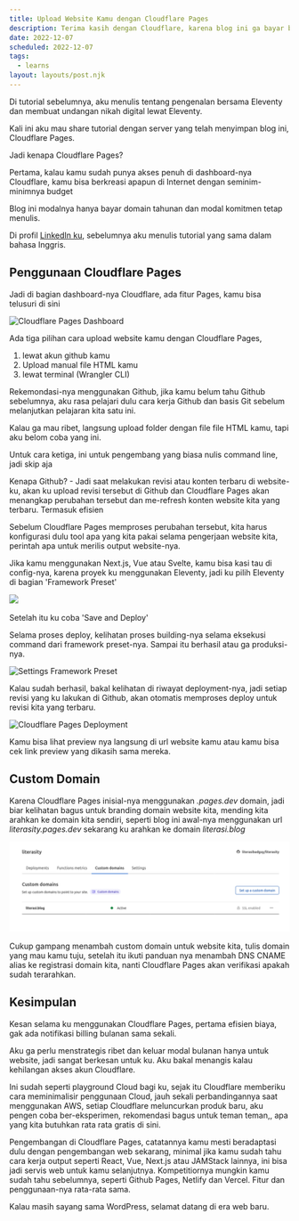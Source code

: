 ```yaml
---
title: Upload Website Kamu dengan Cloudflare Pages
description: Terima kasih dengan Cloudflare, karena blog ini ga bayar bulanan
date: 2022-12-07
scheduled: 2022-12-07
tags:
  - learns
layout: layouts/post.njk
---
```


Di tutorial sebelumnya, aku menulis tentang pengenalan bersama Eleventy dan membuat undangan nikah digital lewat Eleventy.

Kali ini aku mau share tutorial dengan server yang telah menyimpan blog ini, Cloudflare Pages.

Jadi kenapa Cloudflare Pages?

Pertama, kalau kamu sudah punya akses penuh di dashboard-nya Cloudflare, kamu bisa berkreasi apapun di Internet dengan seminim-minimnya budget

Blog ini modalnya hanya bayar domain tahunan dan modal komitmen tetap menulis.

Di profil [LinkedIn ku](https://www.linkedin.com/pulse/deploy-your-next-website-cloudflare-pages-firas-rafislam/?trackingId=BLf%2Fsi%2BCQOC0ddagOoBSJg%3D%3D), sebelumnya aku menulis tutorial yang sama dalam bahasa Inggris.

## Penggunaan Cloudflare Pages

Jadi di bagian dashboard-nya Cloudflare, ada fitur Pages, kamu bisa telusuri di sini

<img src="https://media-exp1.licdn.com/dms/image/D5612AQHmbFA-VHMCSA/article-inline_image-shrink_1000_1488/0/1668381075803?e=1675296000&v=beta&t=5W_5jOHAld8AF7AL16KExM8IPcnhlFOBU9BysLLy858" alt="Cloudflare Pages Dashboard" />


Ada tiga pilihan cara upload website kamu dengan Cloudflare Pages, 

1. lewat akun github kamu 
2. Upload manual file HTML kamu 
3. lewat terminal (Wrangler CLI)

Rekemondasi-nya menggunakan Github, jika kamu belum tahu Github sebelumnya, aku rasa pelajari dulu cara kerja Github dan basis Git sebelum melanjutkan pelajaran kita satu ini.

Kalau ga mau ribet, langsung upload folder dengan file file HTML kamu, tapi aku belom coba yang ini.

Untuk cara ketiga, ini untuk pengembang yang biasa nulis command line, jadi skip aja

Kenapa Github? - Jadi saat melakukan revisi atau konten terbaru di website-ku, akan ku upload revisi tersebut di Github dan Cloudflare Pages akan menangkap perubahan tersebut dan me-refresh konten website kita yang terbaru. Termasuk efisien

Sebelum Cloudflare Pages memproses perubahan tersebut, kita harus konfigurasi dulu tool apa yang kita pakai selama pengerjaan website kita, perintah apa untuk merilis output website-nya.

Jika kamu menggunakan Next.js, Vue atau Svelte, kamu bisa kasi tau di config-nya, karena proyek ku menggunakan Eleventy, jadi ku pilih Eleventy di bagian 'Framework Preset'

<img src="https://media-exp1.licdn.com/dms/image/D5612AQF5GWJSePmq_g/article-inline_image-shrink_1500_2232/0/1668381501294?e=1675900800&v=beta&t=jRobp5wHsn5iBu0cS7DVNPIWrJp_AZXBhGdgo5T3roo">

Setelah itu ku coba 'Save and Deploy'

Selama proses deploy, kelihatan proses building-nya selama eksekusi command dari framework preset-nya. Sampai itu berhasil atau ga produksi-nya.

<img src="https://media-exp1.licdn.com/dms/image/D5612AQFSeEn9bL8KEg/article-inline_image-shrink_1000_1488/0/1668382050195?e=1675900800&v=beta&t=dns_Qr6KQIuL_UutrBEeFwb0FREU6E7FWfWK2WSnmU4" alt="Settings Framework Preset" />

Kalau sudah berhasil, bakal kelihatan di riwayat deployment-nya, jadi setiap revisi yang ku lakukan di Github, akan otomatis memproses deploy untuk revisi kita yang terbaru.

<img src="/img/remote/cloudflare-pages-dashboard.jpg" alt="Cloudflare Pages Deployment" />

Kamu bisa lihat preview nya langsung di url website kamu atau kamu bisa cek link preview yang dikasih sama mereka.

## Custom Domain

Karena Cloudflare Pages inisial-nya menggunakan *.pages.dev* domain, jadi biar kelihatan bagus untuk branding domain website kita, mending kita arahkan ke domain kita sendiri, seperti blog ini awal-nya menggunakan url *literasity.pages.dev* sekarang ku arahkan ke domain *literasi.blog*

<img src="/img/remote/custom-domain-cloudflare.png" alt="Custom Domain Cloudflare">

Cukup gampang menambah custom domain untuk website kita, tulis domain yang mau kamu tuju, setelah itu ikuti panduan nya menambah DNS CNAME alias ke registrasi domain kita, nanti Cloudflare Pages akan verifikasi apakah sudah terarahkan.

## Kesimpulan

Kesan selama ku menggunakan Cloudflare Pages, pertama efisien biaya, gak ada notifikasi billing bulanan sama sekali.

Aku ga perlu menstrategis ribet dan keluar modal bulanan hanya untuk website, jadi sangat berkesan untuk ku. Aku bakal menangis kalau kehilangan akses akun Cloudflare.

Ini sudah seperti playground Cloud bagi ku, sejak itu Cloudflare memberiku cara meminimalisir penggunaan Cloud, jauh sekali perbandingannya saat menggunakan AWS, setiap Cloudflare meluncurkan produk baru, aku pengen coba ber-eksperimen, rekomendasi bagus untuk teman teman,, apa yang kita butuhkan rata rata gratis di sini.

Pengembangan di Cloudflare Pages, catatannya kamu mesti beradaptasi dulu dengan pengembangan web sekarang, minimal jika kamu sudah tahu cara kerja output seperti React, Vue, Next.js atau JAMStack lainnya, ini bisa jadi servis web untuk kamu selanjutnya. Kompetitiornya mungkin kamu sudah tahu sebelumnya, seperti Github Pages, Netlify dan Vercel. Fitur dan penggunaan-nya rata-rata sama.

Kalau masih sayang sama WordPress, selamat datang di era web baru.
